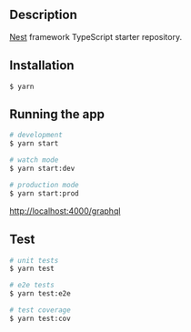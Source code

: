 ## Description

[Nest](https://github.com/nestjs/nest) framework TypeScript starter repository.

## Installation

```shell
$ yarn
```

## Running the app

```bash
# development
$ yarn start

# watch mode
$ yarn start:dev

# production mode
$ yarn start:prod
```

[http://localhost:4000/graphql](http://localhost:4000/graphql)

## Test

```bash
# unit tests
$ yarn test

# e2e tests
$ yarn test:e2e

# test coverage
$ yarn test:cov
```
